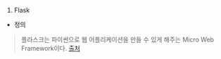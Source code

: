 
1. Flask 
  - 정의 
  > 플라스크는 파이썬으로 웹 어플리케이션을 만들 수 있게 해주는 Micro Web Framework이다.
  > [출처](https://flask-docs-kr.readthedocs.io/ko/latest/foreword.html)
